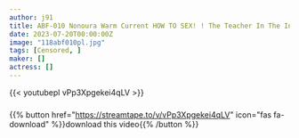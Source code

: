 ```yaml
---
author: j91
title: ABF-010 Nonoura Warm Current HOW TO SEX! ! The Teacher In The Infirmary Uses The Body To Give Sexual Guidance! Absolutely Perfect
date: 2023-07-20T00:00:00Z
image: "118abf010pl.jpg"
tags: [Censored, ]
maker: []
actress: []
---
```



{{< youtubepl vPp3Xpgekei4qLV >}}
###

{{% button href="https://streamtape.to/v/vPp3Xpgekei4qLV" icon="fas fa-download" %}}download this video{{% /button %}}
